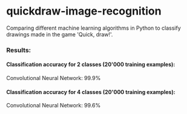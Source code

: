 # quickdraw-image-recognition
Comparing different machine learning algorithms in Python to classify drawings made in the game 'Quick, draw!'.

### Results:

#### Classification accuracy for 2 classes (20'000 training examples):

Convolutional Neural Network: 99.9%

#### Classification accuracy for 4 classes (20'000 training examples):


Convolutional Neural Network: 99.6%